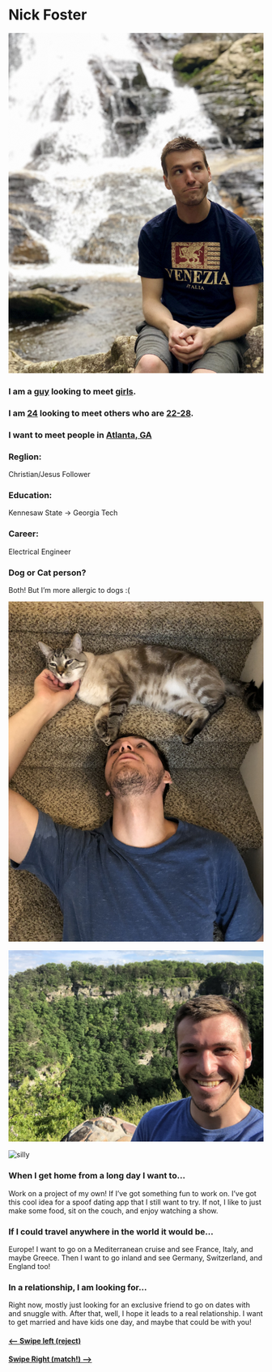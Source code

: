 # Nick Foster

![main](nick_main.jpeg)

### I am a <u>guy</u> looking to meet <u>girls</u>.

### I am <u>24</u> looking to meet others who are <u>22-28</u>.

### I want to meet people in <u>Atlanta, GA</u>

### Reglion: 
Christian/Jesus Follower

### Education: 
Kennesaw State -> Georgia Tech

### Career: 
Electrical Engineer

### Dog or Cat person?
Both! But I’m more allergic to dogs :(

![cat](nick_cat.jpeg)

![hiking](nick_hiking.jpeg)

![silly](nick_silly.jpeg)

### When I get home from a long day I want to...

Work on a project of my own! If I’ve got something fun to work on. I’ve got this cool idea for a spoof dating app that I still want to try. If not, I like to just make some food, sit on the couch, and enjoy watching a show.


### If I could travel anywhere in the world it would be...

Europe! I want to go on a Mediterranean cruise and see France, Italy, and maybe Greece. Then I want to go inland and see Germany, Switzerland, and England too!


### In a relationship, I am looking for...

Right now, mostly just looking for an exclusive friend to go on dates with and snuggle with. After that, well, I hope it leads to a real relationship. I want to get married and have kids one day, and maybe that could be with you!

#### [<-- Swipe left (reject)]()

#### [Swipe Right (match!) -->](match.md)